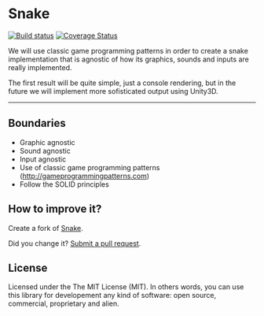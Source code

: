 Snake
===========

[![Build status](https://ci.appveyor.com/api/projects/status/urkx8eku6gl6wo6f?svg=true)](https://ci.appveyor.com/project/giacomelli/snake) [![Coverage Status](https://coveralls.io/repos/github/adrianoviana87/snake/badge.svg?branch=master)](https://coveralls.io/github/adrianoviana87/snake?branch=master)

We will use classic game programming patterns in order to create a snake implementation that is agnostic of how its graphics, sounds and inputs are really implemented.

The first result will be quite simple, just a console rendering, but in the future we will implement more sofisticated output using Unity3D.

--------

## Boundaries
* Graphic agnostic
* Sound agnostic
* Input agnostic
* Use of classic game programming patterns (http://gameprogrammingpatterns.com)
* Follow the SOLID principles


## How to improve it?

Create a fork of [Snake](https://github.com/adrianoviana87/snake/fork). 

Did you change it? [Submit a pull request](https://github.com/adrianoviana87/snake/pull/new/master).

## License
Licensed under the The MIT License (MIT).
In others words, you can use this library for developement any kind of software: open source, commercial, proprietary and alien.
